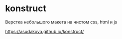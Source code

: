 # konstruct
Верстка небольшого макета на чистом css, html и js

https://asudakova.github.io/konstruct/
